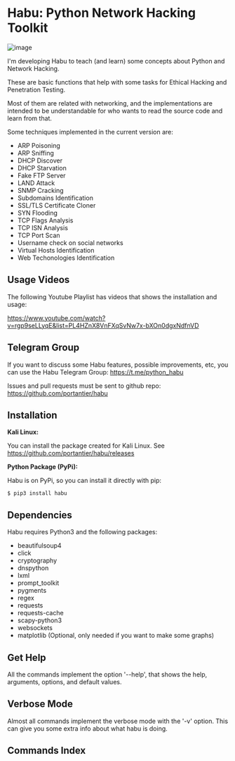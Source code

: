 # Habu: Python Network Hacking Toolkit

![image](logo.jpeg)

I'm developing Habu to teach (and learn) some concepts about Python and
Network Hacking.

These are basic functions that help with some tasks for Ethical Hacking
and Penetration Testing.

Most of them are related with networking, and the implementations are
intended to be understandable for who wants to read the source code and
learn from that.

Some techniques implemented in the current version are:

-   ARP Poisoning
-   ARP Sniffing
-   DHCP Discover
-   DHCP Starvation
-   Fake FTP Server
-   LAND Attack
-   SNMP Cracking
-   Subdomains Identification
-   SSL/TLS Certificate Cloner
-   SYN Flooding
-   TCP Flags Analysis
-   TCP ISN Analysis
-   TCP Port Scan
-   Username check on social networks
-   Virtual Hosts Identification
-   Web Techonologies Identification


## Usage Videos

The following Youtube Playlist has videos that shows the installation
and usage:

<https://www.youtube.com/watch?v=rgp9seLLyqE&list=PL4HZnX8VnFXqSvNw7x-bXOn0dgxNdfnVD>

## Telegram Group

If you want to discuss some Habu features, possible improvements, etc,
you can use the Habu Telegram Group: <https://t.me/python_habu>

Issues and pull requests must be sent to github repo:
<https://github.com/portantier/habu>

## Installation

**Kali Linux:**

You can install the package created for Kali Linux. See
<https://github.com/portantier/habu/releases>

**Python Package (PyPi):**

Habu is on PyPi, so you can install it directly with pip:

```
$ pip3 install habu
```

## Dependencies

Habu requires Python3 and the following packages:

- beautifulsoup4
- click
- cryptography
- dnspython
- lxml
- prompt\_toolkit
- pygments
- regex
- requests
- requests-cache
- scapy-python3
- websockets
- matplotlib (Optional, only needed if you want to make some graphs)

## Get Help

All the commands implement the option '--help', that shows the help,
arguments, options, and default values.

## Verbose Mode

Almost all commands implement the verbose mode with the '-v' option.
This can give you some extra info about what habu is doing.

## Commands Index


